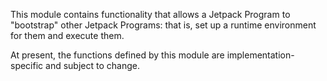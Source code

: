 This module contains functionality that allows a Jetpack Program to
"bootstrap" other Jetpack Programs: that is, set up a runtime
environment for them and execute them.

At present, the functions defined by this module are
implementation-specific and subject to change.

